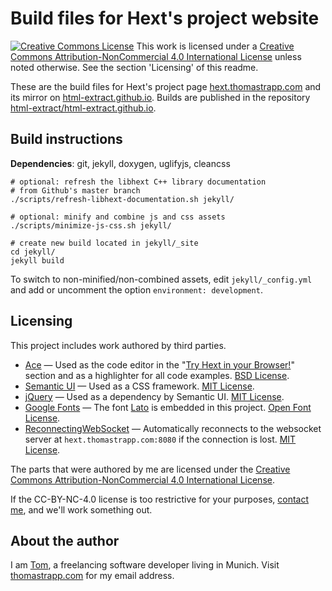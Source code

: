 # Build files for Hext's project website

[![Creative Commons License](https://i.creativecommons.org/l/by-nc/4.0/80x15.png)](https://creativecommons.org/licenses/by-nc/4.0/) This work is licensed under a [Creative Commons Attribution-NonCommercial 4.0 International License](https://creativecommons.org/licenses/by-nc/4.0/) unless noted otherwise. See the section 'Licensing' of this readme.

These are the build files for Hext's project page [hext.thomastrapp.com](https://hext.thomastrapp.com/) and its mirror on [html-extract.github.io](https://html-extract.github.io/). Builds are published in the repository [html-extract/html-extract.github.io](https://github.com/html-extract/html-extract.github.io/).


## Build instructions

**Dependencies**: git, jekyll, doxygen, uglifyjs, cleancss

```
# optional: refresh the libhext C++ library documentation
# from Github's master branch
./scripts/refresh-libhext-documentation.sh jekyll/

# optional: minify and combine js and css assets
./scripts/minimize-js-css.sh jekyll/

# create new build located in jekyll/_site
cd jekyll/
jekyll build
```

To switch to non-minified/non-combined assets, edit `jekyll/_config.yml` and add or uncomment the option `environment: development`.


## Licensing
This project includes work authored by third parties.

* [Ace](https://ace.c9.io/) — Used as the code editor in the
  "[Try Hext in your Browser!](https://hext.thomastrapp.com)" section and as a
  highlighter for all code examples.
	[BSD License](https://github.com/ajaxorg/ace/blob/master/LICENSE).
* [Semantic UI](https://semantic-ui.com/) — Used as a CSS framework.
	[MIT License](https://github.com/Semantic-Org/Semantic-UI/blob/master/LICENSE.md).
* [jQuery](https://jquery.org/) — Used as a dependency by Semantic UI.
	[MIT License](https://jquery.org/license/).
* [Google Fonts](https://fonts.google.com/) — The font [Lato](https://fonts.google.com/specimen/Lato) is embedded in this project.
	[Open Font License](http://scripts.sil.org/cms/scripts/page.php?site_id=nrsi&id=OFL_web).
* [ReconnectingWebSocket](https://github.com/joewalnes/reconnecting-websocket) — Automatically reconnects to the websocket server at `hext.thomastrapp.com:8080` if the connection is lost.
	[MIT License](https://github.com/joewalnes/reconnecting-websocket/blob/master/LICENSE.txt).

The parts that were authored by me are licensed under the [Creative Commons Attribution-NonCommercial 4.0 International License](https://creativecommons.org/licenses/by-nc/4.0/).

If the CC-BY-NC-4.0 license is too restrictive for your purposes, [contact me](https://thomastrapp.com/), and we'll work something out.

## About the author
I am [Tom](https://github.com/thomastrapp), a freelancing software developer
living in Munich. Visit [thomastrapp.com](https://thomastrapp.com) for my email
address.


